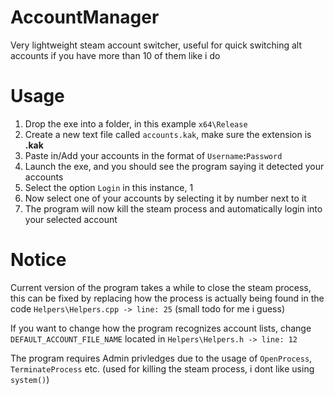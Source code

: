 # AccountManager
Very lightweight steam account switcher, useful for quick switching alt accounts if you have more than 10 of them like i do

# Usage
1. Drop the exe into a folder, in this example ``x64\Release``
2. Create a new text file called ``accounts.kak``, make sure the extension is **.kak**
3. Paste in/Add your accounts in the format of ``Username``**:**``Password``
4. Launch the exe, and you should see the program saying it detected your accounts
5. Select the option ``Login`` in this instance, 1
6. Now select one of your accounts by selecting it by number next to it
7. The program will now kill the steam process and automatically login into your selected account

# Notice
Current version of the program takes a while to close the steam process, this can be fixed by replacing how the process is actually being found in the code
 ``Helpers\Helpers.cpp -> line: 25`` (small todo for me i guess)
 
If you want to change how the program recognizes account lists, change ``DEFAULT_ACCOUNT_FILE_NAME`` located in ``Helpers\Helpers.h -> line: 12``

The program requires Admin privledges due to the usage of ``OpenProcess``, ``TerminateProcess`` etc. (used for killing the steam process, i dont like using ``system()``)
